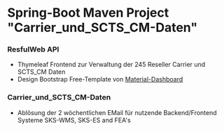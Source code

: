 # Spring-Boot Maven Project "Carrier_und_SCTS_CM-Daten"
### ResfulWeb API
- Thymeleaf Frontend zur Verwaltung der 245 Reseller Carrier und SCTS_CM Daten 
- Design Bootstrap Free-Template von [Material-Dashboard](https://demos.creative-tim.com/material-dashboard/docs/2.1/getting-started/introduction.html#docs)

### Carrier_und_SCTS_CM-Daten
- Ablösung der 2 wöchentlichen EMail für nutzende Backend/Frontend Systeme SKS-WMS, SKS-ES and FEA's

